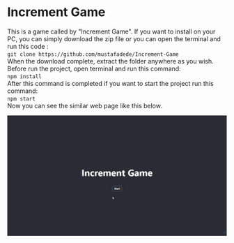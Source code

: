 # Increment Game

This is a game called by "Increment Game". If you want to install on your PC, you can simply download the zip file or you can open the terminal and run this code :
<br/>
`git clone https://github.com/mustafadede/Increment-Game`
<br/>
When the download complete, extract the folder anywhere as you wish. Before run the project, open terminal and run this command:
<br/>
`npm install`
<br/>
After this command is completed if you want to start the project run this command:
<br/>
`npm start`
<br/>
Now you can see the similar web page like this below.
<br/>

![Increment game](./screenshot.gif)
